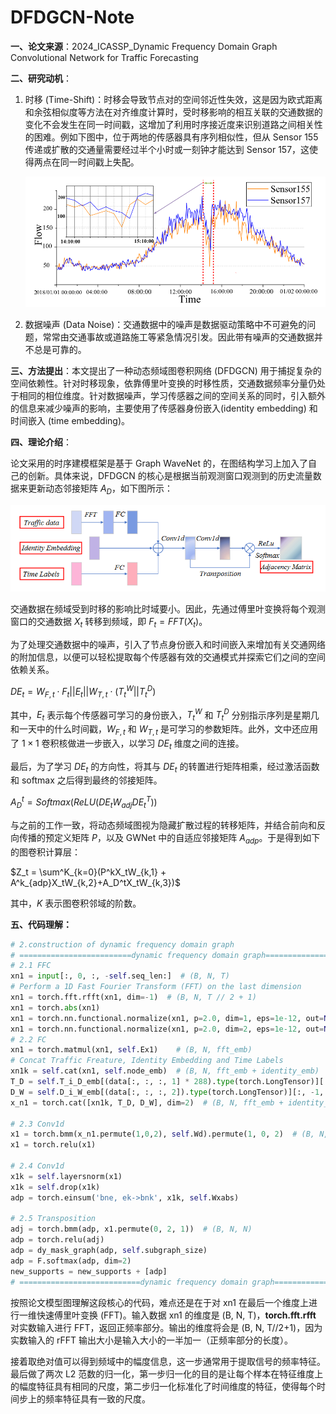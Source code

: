 # DFDGCN-Note

**一、论文来源**：2024_ICASSP_Dynamic Frequency Domain Graph Convolutional Network for Traffic Forecasting

**二、研究动机**：

1. 时移 (Time-Shift)：时移会导致节点对的空间邻近性失效，这是因为欧式距离和余弦相似度等方法在对齐维度计算时，受时移影响的相互关联的交通数据的变化不会发生在同一时间戳，这增加了利用时序接近度来识别道路之间相关性的困难。例如下图中，位于两地的传感器具有序列相似性，但从 Sensor 155 传递或扩散的交通量需要经过半个小时或一刻钟才能达到 Sensor 157，这使得两点在同一时间戳上失配。

   <img src=".\images\QQ20240826-112322.png" style="zoom:80%;" />

2. 数据噪声 (Data Noise)：交通数据中的噪声是数据驱动策略中不可避免的问题，常常由交通事故或道路施工等紧急情况引发。因此带有噪声的交通数据并不总是可靠的。

**三、方法提出**：本文提出了一种动态频域图卷积网络 (DFDGCN) 用于捕捉复杂的空间依赖性。针对时移现象，依靠傅里叶变换的时移性质，交通数据频率分量仍处于相同的相位维度。针对数据噪声，学习传感器之间的空间关系的同时，引入额外的信息来减少噪声的影响，主要使用了传感器身份嵌入(identity embedding) 和时间嵌入 (time embedding)。

**四、理论介绍**：

论文采用的时序建模框架是基于 Graph WaveNet 的，在图结构学习上加入了自己的创新。具体来说，DFDGCN 的核心是根据当前观测窗口观测到的历史流量数据来更新动态邻接矩阵 $A_D$，如下图所示：

<img src=".\images\QQ20240826-113939.png" style="zoom:80%;" />

交通数据在频域受到时移的影响比时域要小。因此，先通过傅里叶变换将每个观测窗口的交通数据 $X_t$ 转移到频域，即 $F_t=FFT(X_t)$。

为了处理交通数据中的噪声，引入了节点身份嵌入和时间嵌入来增加有关交通网络的附加信息，以便可以轻松提取每个传感器有效的交通模式并探索它们之间的空间依赖关系。

$DE_t=W_{F,t} \cdot F_t || E_t || W_{T,t} \cdot (T_t^W||T_t^D)$

其中，$E_t$ 表示每个传感器可学习的身份嵌入，$T_t^W$ 和 $T_t^D$ 分别指示序列是星期几和一天中的什么时间戳，$W_{F,t}$ 和 $W_{T,t}$ 是可学习的参数矩阵。此外，文中还应用了 $1 \times 1$ 卷积核做进一步嵌入，以学习 $DE_t$ 维度之间的连接。

最后，为了学习 $DE_t$ 的方向性，将其与 $DE_t$ 的转置进行矩阵相乘，经过激活函数和 softmax 之后得到最终的邻接矩阵。

$A_D^t = Softmax(ReLU(DE_t W_{adj}DE_t^T))$

与之前的工作一致，将动态频域图视为隐藏扩散过程的转移矩阵，并结合前向和反向传播的预定义矩阵 $P$，以及 GWNet 中的自适应邻接矩阵 $A_{adp}$。于是得到如下的图卷积计算层：

$Z_t = \sum^K_{k=0}(P^kX_tW_{k,1} + A^k_{adp}X_tW_{k,2}+A_D^tX_tW_{k,3})$

其中，$K$ 表示图卷积邻域的阶数。

**五、代码理解：**

```python
# 2.construction of dynamic frequency domain graph
# =========================dynamic frequency domain graph===========================
# 2.1 FFC
xn1 = input[:, 0, :, -self.seq_len:]  # (B, N, T)
# Perform a 1D Fast Fourier Transform (FFT) on the last dimension
xn1 = torch.fft.rfft(xn1, dim=-1)  # (B, N, T // 2 + 1)
xn1 = torch.abs(xn1)
xn1 = torch.nn.functional.normalize(xn1, p=2.0, dim=1, eps=1e-12, out=None)
xn1 = torch.nn.functional.normalize(xn1, p=2.0, dim=2, eps=1e-12, out=None) * self.a
# 2.2 FC
xn1 = torch.matmul(xn1, self.Ex1)    # (B, N, fft_emb)
# Concat Traffic Freature, Identity Embedding and Time Labels
xn1k = self.cat(xn1, self.node_emb)  # (B, N, fft_emb + identity_emb)
T_D = self.T_i_D_emb[(data[:, :, :, 1] * 288).type(torch.LongTensor)][:, -1, :, :]
D_W = self.D_i_W_emb[(data[:, :, :, 2]).type(torch.LongTensor)][:, -1, :, :]
x_n1 = torch.cat([xn1k, T_D, D_W], dim=2)  # (B, N, fft_emb + identity_emb + seq_len * 2)

# 2.3 Conv1d
x1 = torch.bmm(x_n1.permute(1,0,2), self.Wd).permute(1, 0, 2)  # (B, N, hidden_emb)
x1 = torch.relu(x1)

# 2.4 Conv1d
x1k = self.layersnorm(x1)
x1k = self.drop(x1k)
adp = torch.einsum('bne, ek->bnk', x1k, self.Wxabs)

# 2.5 Transposition
adj = torch.bmm(adp, x1.permute(0, 2, 1))  # (B, N, N)
adp = torch.relu(adj)
adp = dy_mask_graph(adp, self.subgraph_size)
adp = F.softmax(adp, dim=2)
new_supports = new_supports + [adp]
# ===========================dynamic frequency domain graph==========================
```

按照论文模型图理解这段核心的代码，难点还是在于对 xn1 在最后一个维度上进行一维快速傅里叶变换 (FFT)。输入数据 xn1 的维度是 (B, N, T)，**torch.fft.rfft** 对实数输入进行 FFT，返回正频率部分。输出的维度将会是 (B, N, T//2+1)，因为实数输入的 rFFT 输出大小是输入大小的一半加一（正频率部分的长度）。

接着取绝对值可以得到频域中的幅度信息，这一步通常用于提取信号的频率特征。最后做了两次 L2 范数的归一化，第一步归一化的目的是让每个样本在特征维度上的幅度特征具有相同的尺度，第二步归一化标准化了时间维度的特征，使得每个时间步上的频率特征具有一致的尺度。





